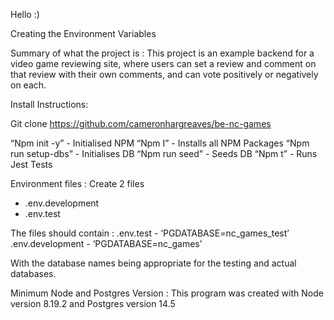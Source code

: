 Hello :)

Creating the Environment Variables

Summary of what the project is :
This project is an example backend for a video game reviewing site, where users can set a review and comment on that review with their own comments, and can vote positively or negatively on each.

Install Instructions:

Git clone https://github.com/cameronhargreaves/be-nc-games

“Npm init -y” - Initialised NPM
“Npm I” - Installs all NPM Packages
“Npm run setup-dbs” - Initialises DB
“Npm run seed” - Seeds DB
“Npm t” - Runs Jest Tests

Environment files :
Create 2 files

- .env.development
- .env.test

The files should contain :
.env.test - ‘PGDATABASE=nc_games_test’
.env.development - ‘PGDATABASE=nc_games’

With the database names being appropriate for the testing and actual databases.

Minimum Node and Postgres Version :
This program was created with Node version 8.19.2 and Postgres version 14.5

